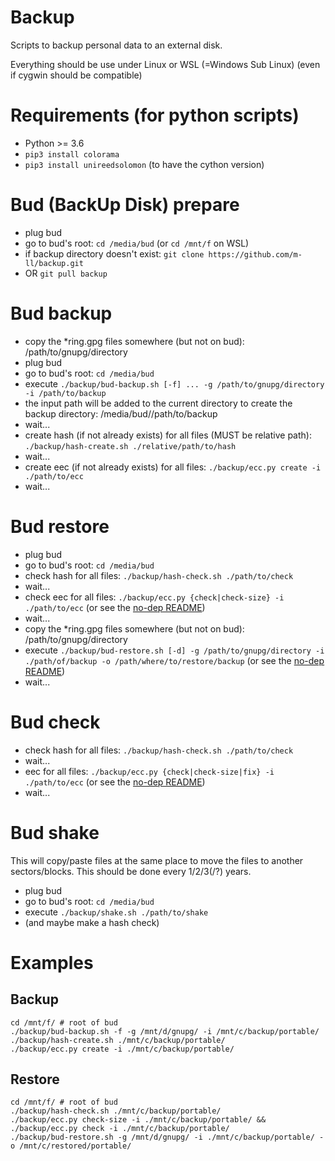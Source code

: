 # Backup

Scripts to backup personal data to an external disk.

Everything should be use under Linux or WSL (=Windows Sub Linux)
(even if cygwin should be compatible)

# Requirements (for python scripts)

- Python >= 3.6
- `pip3 install colorama`
- `pip3 install unireedsolomon` (to have the cython version)

# Bud (BackUp Disk) prepare

- plug bud
- go to bud's root: `cd /media/bud` (or `cd /mnt/f` on WSL)
- if backup directory doesn't exist: `git clone https://github.com/m-ll/backup.git`
- OR `git pull backup`

# Bud backup

- copy the \*ring.gpg files somewhere (but not on bud): /path/to/gnupg/directory
- plug bud
- go to bud's root: `cd /media/bud`
- execute `./backup/bud-backup.sh [-f] ... -g /path/to/gnupg/directory -i /path/to/backup`
- the input path will be added to the current directory to create the backup directory: /media/bud//path/to/backup
- wait...
- create hash (if not already exists) for all files (MUST be relative path): `./backup/hash-create.sh ./relative/path/to/hash`
- wait...
- create eec (if not already exists) for all files: `./backup/ecc.py create -i ./path/to/ecc`
- wait...

# Bud restore

- plug bud
- go to bud's root: `cd /media/bud`
- check hash for all files: `./backup/hash-check.sh ./path/to/check`
- wait...
- check eec for all files: `./backup/ecc.py {check|check-size} -i ./path/to/ecc` (or see the [no-dep README](./no-dep/README.md))
- wait...
- copy the \*ring.gpg files somewhere (but not on bud): /path/to/gnupg/directory
- execute `./backup/bud-restore.sh [-d] -g /path/to/gnupg/directory -i ./path/of/backup -o /path/where/to/restore/backup` (or see the [no-dep README](./no-dep/README.md))
- wait...

# Bud check

- check hash for all files: `./backup/hash-check.sh ./path/to/check`
- wait...
- eec for all files: `./backup/ecc.py {check|check-size|fix} -i ./path/to/ecc` (or see the [no-dep README](./no-dep/README.md))
- wait...

# Bud shake

This will copy/paste files at the same place to move the files to another sectors/blocks.
This should be done every 1/2/3(/?) years.

- plug bud
- go to bud's root: `cd /media/bud`
- execute `./backup/shake.sh ./path/to/shake`
- (and maybe make a hash check)

# Examples

## Backup
```shell
cd /mnt/f/ # root of bud
./backup/bud-backup.sh -f -g /mnt/d/gnupg/ -i /mnt/c/backup/portable/
./backup/hash-create.sh ./mnt/c/backup/portable/
./backup/ecc.py create -i ./mnt/c/backup/portable/
```

## Restore
```shell
cd /mnt/f/ # root of bud
./backup/hash-check.sh ./mnt/c/backup/portable/
./backup/ecc.py check-size -i ./mnt/c/backup/portable/ && ./backup/ecc.py check -i ./mnt/c/backup/portable/
./backup/bud-restore.sh -g /mnt/d/gnupg/ -i ./mnt/c/backup/portable/ -o /mnt/c/restored/portable/
```
